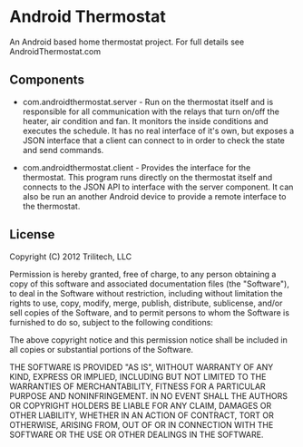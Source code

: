 Android Thermostat
=================

An Android based home thermostat project.  For full details see AndroidThermostat.com


## Components

* com.androidthermostat.server - Run on the thermostat itself and is responsible for all communication with the relays that turn on/off the heater, air condition and fan.  It monitors the inside conditions and executes the schedule.  It has no real interface of it's own, but exposes a JSON interface that a client can connect to in order to check the state and send commands.

* com.androidthermostat.client - Provides the interface for the thermostat.  This program runs directly on the thermostat itself and connects to the JSON API to interface with the server component.  It can also be run an another Android device to provide a remote interface to the thermostat.

## License

Copyright (C) 2012 Trilitech, LLC

Permission is hereby granted, free of charge, to any person obtaining a copy of this software and associated documentation files (the "Software"), to deal in the Software without restriction, including without limitation the rights to use, copy, modify, merge, publish, distribute, sublicense, and/or sell copies of the Software, and to permit persons to whom the Software is furnished to do so, subject to the following conditions:

The above copyright notice and this permission notice shall be included in all copies or substantial portions of the Software.

THE SOFTWARE IS PROVIDED "AS IS", WITHOUT WARRANTY OF ANY KIND, EXPRESS OR IMPLIED, INCLUDING BUT NOT LIMITED TO THE WARRANTIES OF MERCHANTABILITY, FITNESS FOR A PARTICULAR PURPOSE AND NONINFRINGEMENT. IN NO EVENT SHALL THE AUTHORS OR COPYRIGHT HOLDERS BE LIABLE FOR ANY CLAIM, DAMAGES OR OTHER LIABILITY, WHETHER IN AN ACTION OF CONTRACT, TORT OR OTHERWISE, ARISING FROM, OUT OF OR IN CONNECTION WITH THE SOFTWARE OR THE USE OR OTHER DEALINGS IN THE SOFTWARE.